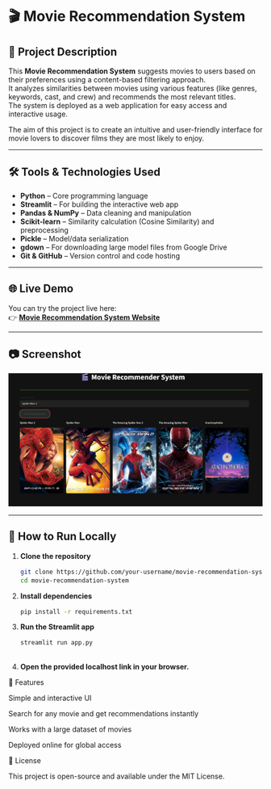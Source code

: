# 🎬 Movie Recommendation System

## 📖 Project Description
This **Movie Recommendation System** suggests movies to users based on their preferences using a content-based filtering approach.  
It analyzes similarities between movies using various features (like genres, keywords, cast, and crew) and recommends the most relevant titles.  
The system is deployed as a web application for easy access and interactive usage.

The aim of this project is to create an intuitive and user-friendly interface for movie lovers to discover films they are most likely to enjoy.

---

## 🛠 Tools & Technologies Used
- **Python** – Core programming language  
- **Streamlit** – For building the interactive web app  
- **Pandas & NumPy** – Data cleaning and manipulation  
- **Scikit-learn** – Similarity calculation (Cosine Similarity) and preprocessing  
- **Pickle** – Model/data serialization  
- **gdown** – For downloading large model files from Google Drive  
- **Git & GitHub** – Version control and code hosting  

---

## 🌐 Live Demo
You can try the project live here:  
👉 **[Movie Recommendation System Website](https://anand7061-movie-recommendation-system-app-turxkt.streamlit.app/)**


---

## 📷 Screenshot
![Movie Recommendation System Screenshot](https://github.com/anand7061/movie-recommendation-system/blob/main/Screenshot%202025-08-15%20164500.png)  


---

## 🚀 How to Run Locally
1. **Clone the repository**
   ```bash
   git clone https://github.com/your-username/movie-recommendation-system.git
   cd movie-recommendation-system

2. **Install dependencies**
   ```bash
   pip install -r requirements.txt


3. **Run the Streamlit app**
   ```bash
   streamlit run app.py



4. **Open the provided localhost link in your browser.**

📌 Features

Simple and interactive UI

Search for any movie and get recommendations instantly

Works with a large dataset of movies

Deployed online for global access

📜 License

This project is open-source and available under the MIT License.





